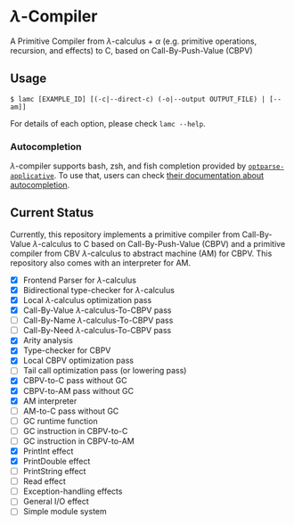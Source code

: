 # $\lambda$-Compiler

A Primitive Compiler from $\lambda$-calculus + $\alpha$ (e.g. primitive operations, recursion, and effects) to C, based on Call-By-Push-Value (CBPV)

## Usage

```
$ lamc [EXAMPLE_ID] [(-c|--direct-c) (-o|--output OUTPUT_FILE) | [--am]]
```

For details of each option, please check `lamc --help`.

### Autocompletion

$\lambda$-compiler supports bash, zsh, and fish completion provided by
[`optparse-applicative`](https://hackage.haskell.org/package/optparse-applicative).
To use that, users can check [their documentation about autocompletion](https://github.com/pcapriotti/optparse-applicative?tab=readme-ov-file#bash-zsh-and-fish-completions).

## Current Status
Currently, this repository implements a primitive compiler from Call-By-Value $\lambda$-calculus to C based on Call-By-Push-Value (CBPV) and
a primitive compiler from CBV $\lambda$-calculus to abstract machine (AM) for CBPV. This repository also comes with an interpreter for AM.

- [x] Frontend Parser for $\lambda$-calculus
- [x] Bidirectional type-checker for $\lambda$-calculus
- [x] Local $\lambda$-calculus optimization pass
- [x] Call-By-Value $\lambda$-calculus-To-CBPV pass
- [ ] Call-By-Name $\lambda$-calculus-To-CBPV pass
- [ ] Call-By-Need $\lambda$-calculus-To-CBPV pass
- [x] Arity analysis
- [x] Type-checker for CBPV
- [x] Local CBPV optimization pass
- [ ] Tail call optimization pass (or lowering pass)
- [x] CBPV-to-C pass without GC
- [x] CBPV-to-AM pass without GC
- [x] AM interpreter
- [ ] AM-to-C pass without GC
- [ ] GC runtime function
- [ ] GC instruction in CBPV-to-C
- [ ] GC instruction in CBPV-to-AM
- [x] PrintInt effect
- [x] PrintDouble effect
- [ ] PrintString effect
- [ ] Read effect
- [ ] Exception-handling effects
- [ ] General I/O effect
- [ ] Simple module system
